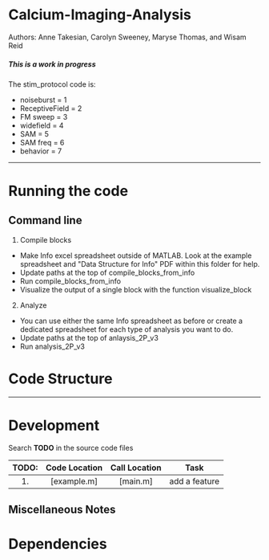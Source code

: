 # Calcium-Imaging-Analysis

Authors: Anne Takesian, Carolyn Sweeney, Maryse Thomas, and Wisam Reid

##### This is a work in progress


The stim_protocol code is:
- noiseburst      = 1
- ReceptiveField  = 2
- FM sweep        = 3
- widefield       = 4
- SAM             = 5
- SAM freq        = 6
- behavior        = 7

-----

# Running the code
## Command line

1. Compile blocks
- Make Info excel spreadsheet outside of MATLAB. Look at the example spreadsheet and "Data Structure for Info" PDF within this folder for help.
- Update paths at the top of compile_blocks_from_info
- Run compile_blocks_from_info
- Visualize the output of a single block with the function visualize_block

2. Analyze
- You can use either the same Info spreadsheet as before or create a dedicated spreadsheet for each type of analysis you want to do.
- Update paths at the top of anlaysis_2P_v3
- Run analysis_2P_v3

# Code Structure

-----

# Development

Search **TODO** in the source code files


| TODO: | Code Location              | Call Location              | Task                                                             |
|:-----:|:--------------------------:|:--------------------------:|:----------------------------------------------------------------:|
| 1.    | [example.m]      | [main.m] | add a feature                                 |


## Miscellaneous Notes

# Dependencies

